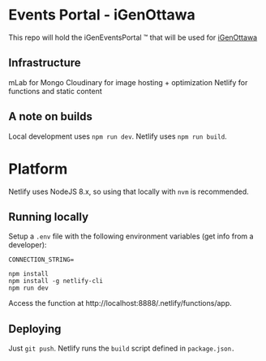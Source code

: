 # Events Portal - iGenOttawa
This repo will hold the iGenEventsPortal &trade; that will be used for [iGenOttawa](https://igenottawaca.previews.rebel.com/)

## Infrastructure
mLab for Mongo
Cloudinary for image hosting + optimization
Netlify for functions and static content

## A note on builds
Local development uses `npm run dev`. Netlify uses `npm run build`.

# Platform
Netlify uses NodeJS 8.x, so using that locally with `nvm` is recommended.

## Running locally
Setup a `.env` file with the following environment variables (get info from a developer):
```
CONNECTION_STRING=
```

```
npm install
npm install -g netlify-cli
npm run dev
```

Access the function at http://localhost:8888/.netlify/functions/app.

## Deploying
Just `git push`. Netlify runs the `build` script defined in `package.json.`